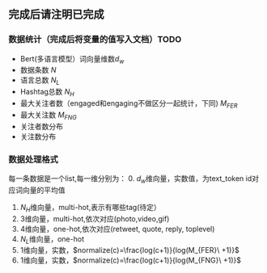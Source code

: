 ## 完成后请注明已完成
### 数据统计（完成后将变量的值写入文档）TODO
* Bert(多语言模型）词向量维数$d_w$
* 数据条数 $N$
* 语言总数 $N_L$
* Hashtag总数 $N_H$
* 最大关注者数（engaged和engaging不做区分一起统计，下同) $M_{FER}$
* 最大关注数 $M_{FNG}$
* 关注者数分布
* 关注数分布
### 数据处理格式
每一条数据是一个list,每一维分别为：
0. $d_w$维向量，实数值，为text_token id对应词向量的平均值
1. $N_H$维向量，multi-hot,表示有哪些tag(待定）
2. $3$维向量，multi-hot,依次对应(photo,video,gif)
3. $4$维向量，one-hot,依次对应(retweet, quote, reply, toplevel)
4. $N_L$维向量，one-hot
5. $1$维向量，实数，$normalize(c)=\frac{log(c+1)}{log(M_{FER}\ +1)}$
6. $1$维向量，实数，$normalize(c)=\frac{log(c+1)}{log(M_{FNG}\ +1)}$
